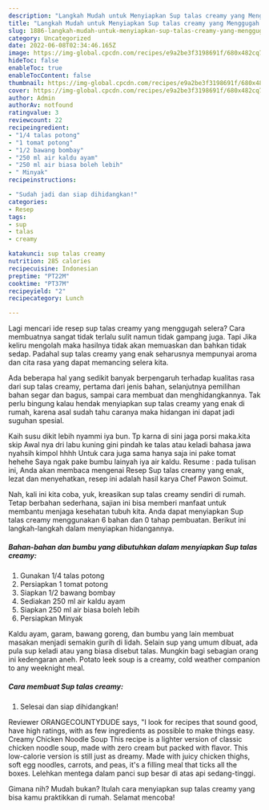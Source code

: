 ```yaml
---
description: "Langkah Mudah untuk Menyiapkan Sup talas creamy yang Menggugah Selera, Buat Buka Puasa Enak"
title: "Langkah Mudah untuk Menyiapkan Sup talas creamy yang Menggugah Selera, Buat Buka Puasa Enak"
slug: 1886-langkah-mudah-untuk-menyiapkan-sup-talas-creamy-yang-menggugah-selera-buat-buka-puasa-enak
category: Uncategorized
date: 2022-06-08T02:34:46.165Z
image: https://img-global.cpcdn.com/recipes/e9a2be3f3198691f/680x482cq70/sup-talas-creamy-foto-resep-utama.jpg
hideToc: false
enableToc: true
enableTocContent: false
thumbnail: https://img-global.cpcdn.com/recipes/e9a2be3f3198691f/680x482cq70/sup-talas-creamy-foto-resep-utama.jpg
cover: https://img-global.cpcdn.com/recipes/e9a2be3f3198691f/680x482cq70/sup-talas-creamy-foto-resep-utama.jpg
author: Admin
authorAv: notfound
ratingvalue: 3
reviewcount: 22
recipeingredient:
- "1/4 talas potong"
- "1 tomat potong"
- "1/2 bawang bombay"
- "250 ml air kaldu ayam"
- "250 ml air biasa boleh lebih"
- " Minyak"
recipeinstructions:

- "Sudah jadi dan siap dihidangkan!"
categories:
- Resep
tags:
- sup
- talas
- creamy

katakunci: sup talas creamy 
nutrition: 285 calories
recipecuisine: Indonesian
preptime: "PT22M"
cooktime: "PT37M"
recipeyield: "2"
recipecategory: Lunch

---
```



Lagi mencari ide resep sup talas creamy yang menggugah selera? Cara membuatnya sangat tidak terlalu sulit namun tidak gampang juga. Tapi Jika keliru mengolah maka hasilnya tidak akan memuaskan dan bahkan tidak sedap. Padahal sup talas creamy yang enak seharusnya mempunyai aroma dan cita rasa yang dapat memancing selera kita.


Ada beberapa hal yang sedikit banyak berpengaruh terhadap kualitas rasa dari sup talas creamy, pertama dari jenis bahan, selanjutnya pemilihan bahan segar dan bagus, sampai cara membuat dan menghidangkannya. Tak perlu bingung kalau hendak menyiapkan sup talas creamy yang enak di rumah, karena asal sudah tahu caranya maka hidangan ini dapat jadi suguhan spesial.

Kaih susu dikit lebih nyammi iya bun. Tp karna di sini jaga porsi maka.kita skip Awal nya dri labu kuning gini pindah ke talas atau keladi bahasa jawa nyahsih kimpol hhhh Untuk cara juga sama hanya saja ini pake tomat hehehe Saya ngak pake bumbu lainyah iya air kaldu. Resume : pada tulisan ini, Anda akan membaca mengenai Resep Sup talas creamy yang enak, lezat dan menyehatkan, resep ini adalah hasil karya Chef Pawon Soimut.


Nah, kali ini kita coba, yuk, kreasikan sup talas creamy sendiri di rumah. Tetap berbahan sederhana, sajian ini bisa memberi manfaat untuk membantu menjaga kesehatan tubuh kita. Anda dapat menyiapkan Sup talas creamy menggunakan 6 bahan dan 0 tahap pembuatan. Berikut ini langkah-langkah dalam menyiapkan hidangannya.

<!--inarticleads1-->

##### Bahan-bahan dan bumbu yang dibutuhkan dalam menyiapkan Sup talas creamy:

1. Gunakan 1/4 talas potong
1. Persiapkan 1 tomat potong
1. Siapkan 1/2 bawang bombay
1. Sediakan 250 ml air kaldu ayam
1. Siapkan 250 ml air biasa boleh lebih
1. Persiapkan  Minyak


Kaldu ayam, garam, bawang goreng, dan bumbu yang lain membuat masakan menjadi semakin gurih di lidah. Selain sup yang umum dibuat, ada pula sup keladi atau yang biasa disebut talas. Mungkin bagi sebagian orang ini kedengaran aneh. Potato leek soup is a creamy, cold weather companion to any weeknight meal. 

<!--inarticleads2-->

##### Cara membuat Sup talas creamy:


1. Selesai dan siap dihidangkan!

Reviewer ORANGECOUNTYDUDE says, &#34;I look for recipes that sound good, have high ratings, with as few ingredients as possible to make things easy. Creamy Chicken Noodle Soup This recipe is a lighter version of classic chicken noodle soup, made with zero cream but packed with flavor. This low-calorie version is still just as dreamy. Made with juicy chicken thighs, soft egg noodles, carrots, and peas, it&#39;s a filling meal that ticks all the boxes. Lelehkan mentega dalam panci sup besar di atas api sedang-tinggi. 

Gimana nih? Mudah bukan? Itulah cara menyiapkan sup talas creamy yang bisa kamu praktikkan di rumah. Selamat mencoba!
